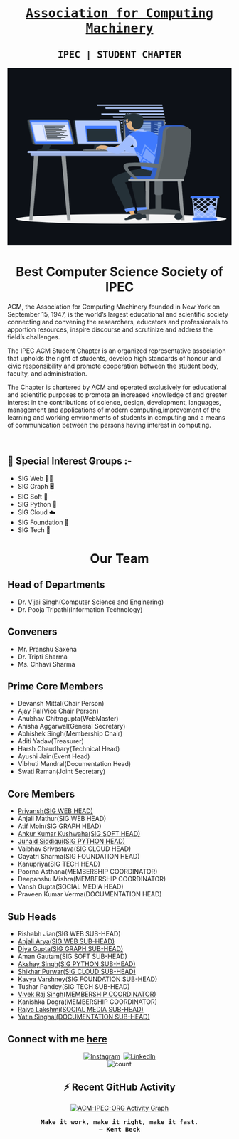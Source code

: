 <h1 align='center'>
<a href="https://acm.ipec.org.in/">
 <strong> <samp>Association for Computing Machinery</samp> </strong></a> 
</h1>
<h2 align='center'>
 <strong><samp>IPEC | STUDENT CHAPTER</samp></strong> 
</h2>
<p align="center">
<img src="./assets/animation_500_kxa883sd.gif" width="600" height="400" >
</p>

<h1 align="center"><strong>Best Computer Science Society of IPEC</strong></h1>
<p>
ACM, the Association for Computing Machinery founded in New York on September 15, 1947, is the world’s largest educational and scientific society connecting and convening the researchers, educators and professionals to apportion resources, inspire discourse and scrutinize and address the field’s challenges.
</p>
<p>The IPEC ACM Student Chapter is an organized representative association that upholds the right of students, develop high standards of honour and civic responsibility and promote cooperation between the student body, faculty, and administration.</p>
<p>The Chapter is chartered by ACM and operated exclusively for educational and scientific purposes to promote an increased knowledge of and greater interest in the contributions of science, design, development, languages, management and applications of modern computing,improvement of the learning and working environments of students in computing and a means of communication between the persons having interest in computing.</p>
<br>

## **🔭 Special Interest Groups :-**

-   SIG Web 👨‍💻
-   SIG Graph 🖥
-   SIG Soft 🧩
-   SIG Python 🐍
-   SIG Cloud ☁️
-   SIG Foundation 🐣
-   SIG Tech 📀	

<h1 align="center"><strong>Our Team</strong></h2>

## **Head of Departments**
- Dr. Vijai Singh(Computer Science and Enginering)
- Dr. Pooja Tripathi(Information Technology)
## **Conveners**
- Mr. Pranshu Saxena
- Dr. Tripti Sharma
- Ms. Chhavi Sharma
## **Prime Core Members**
- Devansh Mittal(Chair Person)
- Ajay Pal(Vice Chair Person)
- Anubhav Chitragupta(WebMaster)
- Anisha Aggarwal(General Secretary)
- Abhishek Singh(Membership Chair)
- Aditi Yadav(Treasurer)
- Harsh Chaudhary(Technical Head)
- Ayushi Jain(Event Head)
- Vibhuti Mandral(Documentation Head)
- Swati Raman(Joint Secretary)
## **Core Members**
- <a href="https://github.com/priyanshkulshrestha">Priyansh(SIG WEB HEAD)</a>
- Anjali Mathur(SIG WEB HEAD)
- Atif Moin(SIG GRAPH HEAD)
- <a href="https://github.com/ankurk10">Ankur Kumar Kushwaha(SIG SOFT HEAD)</a>
- <a href="https://github.com/MAX-EINSTEIN">Junaid Siddiqui(SIG PYTHON HEAD)</a>
- Vaibhav Srivastava(SIG CLOUD HEAD)
- Gayatri Sharma(SIG FOUNDATION HEAD)
- Kanupriya(SIG TECH HEAD)
- Poorna Asthana(MEMBERSHIP COORDINATOR)
- Deepanshu Mishra(MEMBERSHIP COORDINATOR)
- Vansh Gupta(SOCIAL MEDIA HEAD)
- Praveen Kumar Verma(DOCUMENTATION HEAD)
## **Sub Heads**
- Rishabh Jian(SIG WEB SUB-HEAD)
- <a href="https://github.com/anjaliaryain">Anjali Arya(SIG WEB SUB-HEAD)</a>
- <a href="https://github.com/Diya012">Diya Gupta(SIG GRAPH SUB-HEAD)</a>
- Aman Gautam(SIG SOFT SUB-HEAD)
- <a href="https://github.com/Akshay2002Singh">Akshay Singh(SIG PYTHON SUB-HEAD)</a>
- <a href="https://github.com/ShikharPurwar">Shikhar Purwar(SIG CLOUD SUB-HEAD)</a>
- <a href="https://github.com/Kavvya1072">Kavya Varshney(SIG FOUNDATION SUB-HEAD)</a>
- Tushar Pandey(SIG TECH SUB-HEAD)
- <a href="https://github.com/vivek-raj-singh">Vivek Raj Singh(MEMBERSHIP COORDINATOR)</a>
- Kanishka Dogra(MEMBERSHIP COORDINATOR)
- <a href="https://github.com/Rajyalakshmi41">Rajya Lakshmi(SOCIAL MEDIA SUB-HEAD)</a>
- <a href="https://github.com/iamyatinsinghal">Yatin Singhal(DOCUMENTATION SUB-HEAD)</a>

## **Connect with me [here](https://github.com/ACM-IPEC-ORG)**

<p align="center">
    <a href = "https://instagram.com/ipec_acm_chapter?utm_medium=copy_link"><img alt="Instagram" src="https://img.shields.io/badge/Instagram-E4405F?style=for-the-badge&logo=instagram&logoColor=white" /></a>&nbsp;
    <!-- <a href = "https://twitter.com/Elite_257?t=Aymfq3M6O8HugpcHhfu-5Q&s=09"><img alt="Twitter" src="https://img.shields.io/badge/Twitter-1DA1F2?&style=for-the-badge&logo=twitter&logoColor=white" /></a>&nbsp; -->
    <a href = "https://www.linkedin.com/in/akshay-singh-elite"><img alt="LinkedIn" src="https://img.shields.io/badge/LinkedIn-0077B5.svg?&style=for-the-badge&logo=linkedin&logoColor=white" /></a>
    <br>
    <img src="https://komarev.com/ghpvc/?username=ACM-IPEC-ORG&label=Profile%20views&color=blueviolet&style=flat" alt="count" />
</p>


<h2 align="center">⚡ Recent GitHub Activity</h2>
<p align="center">
<a href="https://github.com/ACM-IPEC-ORG"><img alt="ACM-IPEC-ORG Activity Graph" src="https://activity-graph.herokuapp.com/graph?username=ACM-IPEC&custom_title=ACM-IPEC%27s%20Contribution%20Graph&theme=react-dark" /></a>
</p>


<p align ="center"><samp><strong>Make it work, make it right, make it fast.
<br>
– Kent Beck</strong></samp></p>

